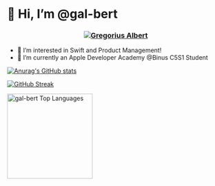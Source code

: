 # 👋 Hi, I’m @gal-bert

<h3 align="center"><a href="https://hud0shnik.github.io/">
   <img alt="Gregorius Albert" src="https://readme-typing-svg.herokuapp.com/?lines=Gregorius+Albert;Swift+developer&font=JetBrains%20Mono&width=280&height=45&color=68C3D4&vCenter=true&size=21"></a>
</h3>

- 👀 I’m interested in Swift and Product Management!
- 🌱 I’m currently an Apple Developer Academy @Binus C5S1 Student 

[![Anurag's GitHub stats](https://github-readme-stats.vercel.app/api?username=gal-bert&count_private=true&show_icons=true&theme=tokyonight)](https://github.com/anuraghazra/github-readme-stats)

[![GitHub Streak](http://github-readme-streak-stats.herokuapp.com?user=gal-bert&theme=vue-dark)](https://git.io/streak-stats)

<img alt="gal-bert Top Languages" src="https://github-readme-stats.vercel.app/api/top-langs/?username=gal-bert&langs_count=4&layout=compact&theme=react&hide_border=true&bg_color=1F222E&title_color=68C3D4&icon_color=F8D866&hide_border=true" height="198px"/>

